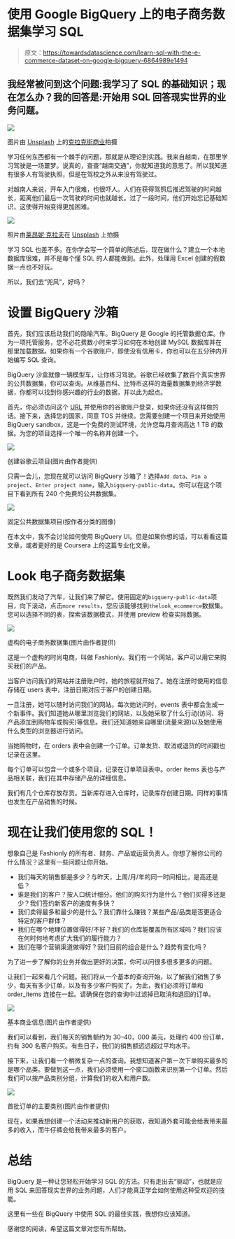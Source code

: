 # 使用 Google BigQuery 上的电子商务数据集学习 SQL

> 原文：<https://towardsdatascience.com/learn-sql-with-the-e-commerce-dataset-on-google-bigquery-6864989e1494>

## 我经常被问到这个问题:我学习了 SQL 的基础知识；现在怎么办？我的回答是:开始用 SQL 回答现实世界的业务问题。

![](img/a851dc55ebb251d879efe8a1a5ddc62f.png)

图片由 [Unsplash](https://unsplash.com?utm_source=medium&utm_medium=referral) 上的[克拉克街商业](https://unsplash.com/@mercantile?utm_source=medium&utm_medium=referral)拍摄

学习任何东西都有一个棘手的问题，那就是从理论到实践。我来自越南，在那里学习驾驶是一场噩梦。说真的，查查“越南交通”，你就知道我的意思了。所以我知道有很多人有驾驶执照，但是在驾校之外从来没有驾驶过。

对越南人来说，开车入门很难，也很吓人。人们在获得驾照后推迟驾驶的时间越长，距离他们最后一次驾驶的时间也就越长。过了一段时间，他们开始忘记基础知识，这使得开始变得更加困难。

![](img/e3ab1d6afdedd50596f7ade442fa0139.png)

照片由[莱昂妮·克拉夫](https://unsplash.com/@leoniec?utm_source=medium&utm_medium=referral)在 [Unsplash](https://unsplash.com?utm_source=medium&utm_medium=referral) 上拍摄

学习 SQL 也差不多。在你学会写一个简单的陈述后，现在做什么？建立一个本地数据库很难，并不是每个懂 SQL 的人都能做到。此外，处理用 Excel 创建的假数据一点也不好玩。

[](/why-should-you-pick-up-sql-in-your-spare-time-65634dbb6eb1)  

所以，我们去“兜风”，好吗？

# 设置 BigQuery 沙箱

首先，我们应该启动我们的隐喻汽车。BigQuery 是 Google 的托管数据仓库。作为一项托管服务，您不必花费数小时来学习如何在本地创建 MySQL 数据库并在那里加载数据。如果你有一个谷歌账户，即使没有信用卡，你也可以在五分钟内开始编写 SQL 查询。

BigQuery 沙盒就像一辆模型车，让你练习驾驶。谷歌已经收集了数百个真实世界的公共数据集，你可以查询。从维基百科、比特币这样的海量数据集到经济学数据，你都可以找到你感兴趣的行业的数据，并以此为起点。

首先，你必须访问这个 [URL](https://console.cloud.google.com/bigquery) 并使用你的谷歌账户登录，如果你还没有这样做的话。接下来，选择您的国家，同意 TOS 并继续。您需要创建一个项目来开始使用 BigQuery sandbox，这是一个免费的测试环境，允许您每月查询高达 1 TB 的数据。为您的项目选择一个唯一的名称并创建一个。

![](img/20e9371633594597479f68bc8991e703.png)

创建谷歌云项目(图片由作者提供)

只需一会儿，您现在就可以访问 BigQuery 沙箱了！选择`Add data`、`Pin a project`、`Enter project name`，输入`bigquery-public-data`。你可以在这个项目下看到所有 240 个免费的公共数据集。

![](img/4156d71cfdc9403cf832ff4d1bc16c0a.png)

固定公共数据集项目(按作者分类的图像)

在本文中，我不会讨论如何使用 BigQuery UI。但是如果你想的话，可以看看这篇文章，或者更好的是 Coursera 上的这篇专业化文章。

# Look 电子商务数据集

既然我们发动了汽车，让我们来了解它。使用固定的`bigquery-public-data`项目，向下滚动，点击`more results`，您应该能够找到`thelook_ecommerce`数据集。您可以选择不同的表，探索该数据模式，并使用 preview 检查实际数据。

![](img/15e12dd6d45b21ecde292c1596d8c62a.png)

虚构的电子商务数据集(图片由作者提供)

这是一个虚构的时尚电商，叫做 Fashionly。我们有一个网站，客户可以用它来购买我们的产品。

当客户访问我们的网站并注册账户时，她的旅程就开始了。她在注册时使用的信息存储在 users 表中，注册日期对应于客户的创建日期。

一旦注册，她可以随时访问我们的网站。每次她访问时，events 表中都会生成一个新事件。我们知道她从哪里浏览我们的网站，以及她采取了什么行动(访问、将产品添加到购物车或购买)等信息。我们还知道她来自哪里(流量来源)以及她使用什么类型的浏览器进行访问。

当她购物时，在 orders 表中会创建一个订单。订单发货、取消或退货的时间戳也记录在这里。

每个订单可以包含一个或多个项目，记录在订单项目表中。order items 表也与产品相关联，我们在其中存储产品的详细信息。

我们有几个仓库存放存货。当新库存进入仓库时，记录库存创建日期。同样的事情也发生在产品销售的时候。

# 现在让我们使用您的 SQL！

想象自己是 Fashionly 的所有者、财务、产品或运营负责人。你想了解你公司的什么情况？这里有一些问题让你开始。

*   我们每天的销售额是多少？与昨天，上周/月/年的同一时间相比，是高还是低？
*   谁是我们的客户？按人口统计细分。他们的购买行为是什么？他们买得多还是少？我们签约新客户的速度有多快？
*   我们卖得最多和最少的是什么？我们靠什么赚钱？某些产品/品类是否更适合特定的客户群体？
*   我们在哪个地理位置做得好/不好？我们的仓库能覆盖所有区域吗？我们应该在何时何地考虑扩大我们的履行能力？
*   我们在哪个营销渠道做得好？我们目前的组合是什么？趋势有变化吗？

为了进一步了解你的业务并做出更好的决策，你可以问很多很多更多的问题。

让我们一起来看几个问题。我们将从一个基本的查询开始，以了解我们销售了多少，每天有多少订单，以及有多少客户购买了。为此，我们必须将订单和 order_items 连接在一起。请确保在您的查询中过滤掉已取消和退回的订单。

![](img/a70a994e94e865fe80191220184d5103.png)

基本商业信息(图片由作者提供)

我们可以看到，我们每天的销售额约为 30–40，000 美元，处理约 400 份订单，约有 300 名客户购买。有些日子，我们的销售额远远超过平均水平。

接下来，让我们看一个稍微复杂一点的查询。我想知道客户第一次下单购买最多的是哪个品类。要做到这一点，我们必须使用一个窗口函数来识别第一个订单。然后我们可以按产品类别分组，计算我们的收入和用户数。

![](img/5c8b1574a731e8e9712f2911cfd36be7.png)

首批订单的主要类别(图片由作者提供)

现在，如果我想创建一个活动来推动新用户的获取，我知道外套可能会给我带来最多的收入，而牛仔裤会给我带来最多的客户。

# 总结

BigQuery 是一种让您轻松开始学习 SQL 的方法。只有走出去“驱动”，也就是应用 SQL 来回答现实世界的业务问题，人们才能真正学会如何使用这种受欢迎的技能。

这里有一些在 BigQuery 中使用 SQL 的最佳实践，我想你应该知道。

感谢您的阅读，希望这篇文章对您有所帮助。